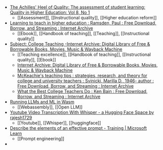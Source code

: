 - [The Achilles' Heel of Quality: The assessment of student learning: Quality in Higher Education: Vol 8, No 1](https://www.tandfonline.com/doi/abs/10.1080/13538320220127506)
	- [[Assessment]], [[Instructional quality]], [[Higher education reform]]
- [Learning to teach in higher education : Ramsden, Paul : Free Download, Borrow, and Streaming : Internet Archive](https://archive.org/details/learningtoteachi0000rams)
	- [[Ebook]], [[Handbook of teaching]], [[Teaching]], [[Instructional quality]]
- [Subject: College Teaching -Internet Archive: Digital Library of Free & Borrowable Books, Movies, Music & Wayback Machine](https://archive.org/search?query=subject%3A%22College+teaching%22&sort=-downloads)
	- [[Teaching excellence]], [[Handbook of teaching]], [[Instructional quality]], [[Ebook]]
	- [Internet Archive: Digital Library of Free & Borrowable Books, Movies, Music & Wayback Machine](https://archive.org/search?query=subject%3A%22Higher+education+institutions+Teaching%22)
	- [McKeachie's teaching tips : strategies, research, and theory for college and university teachers : Svinicki, Marilla D., 1946- author : Free Download, Borrow, and Streaming : Internet Archive](https://archive.org/details/mckeachiesteachi0000svin)
	- [What the Best College Teachers Do : Ken Bain : Free Download, Borrow, and Streaming : Internet Archive](https://archive.org/details/whatbestcolleget00bain_0)
- [Running LLMs and ML in Wasm](https://www.adlrocha.com/blog/2024-02-18-wasm-llm/)
	- [[Webassembly]], [[Open LLM]]
- [Youtube Video Transcription With Whisper - a Hugging Face Space by rajesh1729](https://huggingface.co/spaces/rajesh1729/youtube-video-transcription-with-whisper)
	- [[Youtube]], [[Whisper]], [[huggingface]]
- [Describe the elements of an effective prompt - Training | Microsoft Learn](https://learn.microsoft.com/en-us/training/modules/security-copilot-getting-started/5-create-effective-prompts)
	- [[Prompt engineering]]
-